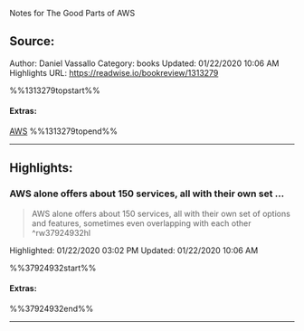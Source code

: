 Notes for The Good Parts of AWS

## Source:
Author: Daniel Vassallo
Category: books
Updated: 01/22/2020 10:06 AM
Highlights URL: https://readwise.io/bookreview/1313279

%%1313279topstart%%
#### Extras:
[AWS](/knowledge/AWS.md)
%%1313279topend%%


 
-----
 ## Highlights:

### AWS alone offers about 150 services, all with their own set ...
>AWS alone offers about 150 services, all with their own set of options and features, sometimes even overlapping with each other ^rw37924932hl


Highlighted: 01/22/2020 03:02 PM
Updated: 01/22/2020 10:06 AM

%%37924932start%%
#### Extras:

%%37924932end%%



------

